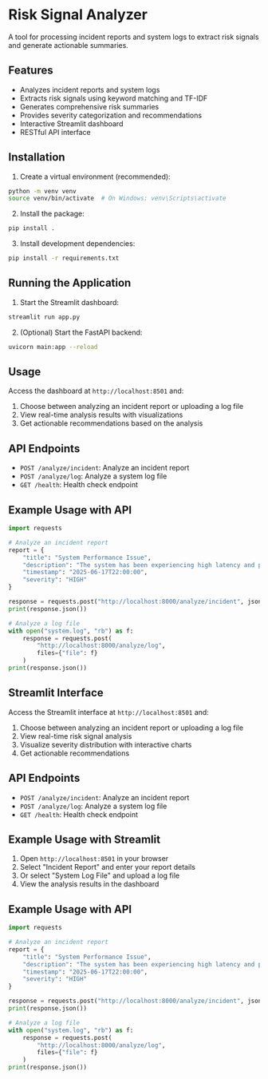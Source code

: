 # Risk Signal Analyzer

A tool for processing incident reports and system logs to extract risk signals and generate actionable summaries.

## Features

- Analyzes incident reports and system logs
- Extracts risk signals using keyword matching and TF-IDF
- Generates comprehensive risk summaries
- Provides severity categorization and recommendations
- Interactive Streamlit dashboard
- RESTful API interface

## Installation

1. Create a virtual environment (recommended):
```bash
python -m venv venv
source venv/bin/activate  # On Windows: venv\Scripts\activate
```

2. Install the package:
```bash
pip install .
```

3. Install development dependencies:
```bash
pip install -r requirements.txt
```

## Running the Application

1. Start the Streamlit dashboard:
```bash
streamlit run app.py
```

2. (Optional) Start the FastAPI backend:
```bash
uvicorn main:app --reload
```

## Usage

Access the dashboard at `http://localhost:8501` and:
1. Choose between analyzing an incident report or uploading a log file
2. View real-time analysis results with visualizations
3. Get actionable recommendations based on the analysis

## API Endpoints

- `POST /analyze/incident`: Analyze an incident report
- `POST /analyze/log`: Analyze a system log file
- `GET /health`: Health check endpoint

## Example Usage with API

```python
import requests

# Analyze an incident report
report = {
    "title": "System Performance Issue",
    "description": "The system has been experiencing high latency and performance degradation",
    "timestamp": "2025-06-17T22:00:00",
    "severity": "HIGH"
}

response = requests.post("http://localhost:8000/analyze/incident", json=report)
print(response.json())

# Analyze a log file
with open("system.log", "rb") as f:
    response = requests.post(
        "http://localhost:8000/analyze/log",
        files={"file": f}
    )
print(response.json())
```

## Streamlit Interface

Access the Streamlit interface at `http://localhost:8501` and:
1. Choose between analyzing an incident report or uploading a log file
2. View real-time risk signal analysis
3. Visualize severity distribution with interactive charts
4. Get actionable recommendations

## API Endpoints

- `POST /analyze/incident`: Analyze an incident report
- `POST /analyze/log`: Analyze a system log file
- `GET /health`: Health check endpoint

## Example Usage with Streamlit

1. Open `http://localhost:8501` in your browser
2. Select "Incident Report" and enter your report details
3. Or select "System Log File" and upload a log file
4. View the analysis results in the dashboard

## Example Usage with API

```python
import requests

# Analyze an incident report
report = {
    "title": "System Performance Issue",
    "description": "The system has been experiencing high latency and performance degradation",
    "timestamp": "2025-06-17T22:00:00",
    "severity": "HIGH"
}

response = requests.post("http://localhost:8000/analyze/incident", json=report)
print(response.json())

# Analyze a log file
with open("system.log", "rb") as f:
    response = requests.post(
        "http://localhost:8000/analyze/log",
        files={"file": f}
    )
print(response.json())
```
